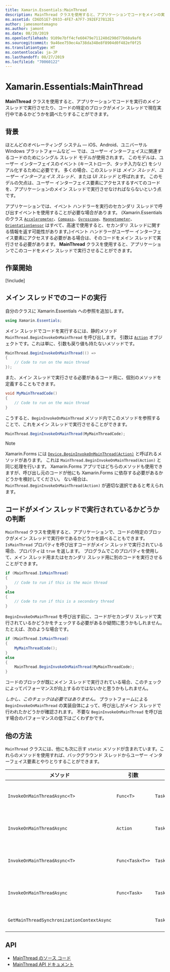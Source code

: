```yaml
---
title: Xamarin.Essentials:MainThread
description: MainThread クラスを使用すると、アプリケーションでコードをメインの実行スレッドで実行させることができます。
ms.assetid: CD6D51E7-D933-4FE7-A7F7-392EF27812E1
author: jamesmontemagno
ms.author: jamont
ms.date: 08/20/2019
ms.openlocfilehash: 9109e7bff4cfe60479e711240d290d77b60a9af6
ms.sourcegitcommit: 9a46ee759ec4a738da348e8f8904d0f482ef0f25
ms.translationtype: HT
ms.contentlocale: ja-JP
ms.lasthandoff: 08/27/2019
ms.locfileid: "70060122"
---
```

# <a name="xamarinessentials-mainthread"></a>Xamarin.Essentials:MainThread

**MainThread** クラスを使用すると、アプリケーションでコードを実行のメイン スレッドで実行させたり、コードの特定のブロックがメイン スレッドで現在実行中であるかどうかを調べたりすることができます。

## <a name="background"></a>背景

ほとんどのオペレーティング システム — iOS、Android、ユニバーサル Windows プラットフォームなど — では、ユーザー インターフェイスに関連するコードのためにシングル スレッド モデルが使用されます。 このモデルは、ユーザー インターフェイスのイベント (キーストローク、タッチ入力など) をシリアル化するために必要です。 多くの場合、このスレッドは _メイン スレッド_、_ユーザー インターフェイス スレッド_、または _UI スレッド_ と呼ばれます。 このモデルの欠点は、ユーザー インターフェイス要素にアクセスするすべてのコードを、アプリケーションのメイン スレッドで実行させなければならないという点です。 

アプリケーションでは、イベント ハンドラーを実行のセカンダリ スレッドで呼び出すイベントを使用することが必要な場合があります。 (Xamarin.Essentials のクラス [`Accelerometer`](accelerometer.md)、[`Compass`](compass.md)、[`Gyroscope`](gyroscope.md)、[`Magnetometer`](magnetometer.md)、[`OrientationSensor`](orientation-sensor.md) はすべて、高速で使用すると、セカンダリ スレッドに関する情報を返す可能性があります。)イベント ハンドラーがユーザー インターフェイス要素にアクセスする必要がある場合は、そのコードをメイン スレッドで実行させる必要があります。 **MainThread** クラスを使用すると、アプリケーションでこのコードをメイン スレッドで実行させることができます。

## <a name="get-started"></a>作業開始

[!include[](~/essentials/includes/get-started.md)]

## <a name="running-code-on-the-main-thread"></a>メイン スレッドでのコードの実行

自分のクラスに Xamarin.Essentials への参照を追加します。

```csharp
using Xamarin.Essentials;
```

メイン スレッドでコードを実行するには、静的メソッド `MainThread.BeginInvokeOnMainThread` を呼び出します。 引数は [`Action`](xref:System.Action) オブジェクトです。これは単に、引数も戻り値も持たないメソッドです。

```csharp
MainThread.BeginInvokeOnMainThread(() =>
{
    // Code to run on the main thread
});
```

また、メイン スレッドで実行させる必要があるコード用に、個別のメソッドを定義することもできます。

```csharp
void MyMainThreadCode()
{
    // Code to run on the main thread
}
```

こうすると、`BeginInvokeOnMainThread` メソッド内でこのメソッドを参照することで、これをメイン スレッドで実行させることができます。

```csharp
MainThread.BeginInvokeOnMainThread(MyMainThreadCode);
```

> [!NOTE]
> Xamarin.Forms には [`Device.BeginInvokeOnMainThread(Action)`](https://docs.microsoft.com/dotnet/api/xamarin.forms.device.begininvokeonmainthread) と呼ばれるメソッドがあります。
> これは `MainThread.BeginInvokeOnMainThread(Action)` と同じ処理を行います。 Xamarin.Forms アプリではどちらのメソッドも使用できますが、呼び出し元のコードが他にも Xamarin.Forms に依存する必要があるかどうかを検討してください。 ない場合は、`MainThread.BeginInvokeOnMainThread(Action)` が適切な選択であると考えられます。

## <a name="determining-if-code-is-running-on-the-main-thread"></a>コードがメイン スレッドで実行されているかどうかの判断

`MainThread` クラスを使用すると、アプリケーションで、コードの特定のブロックがメイン スレッドで実行中であるかどうかを調べることもできます。 `IsMainThread` プロパティを呼び出すコードがメイン スレッドで実行されている場合、プロパティは `true` を返します。 プログラムでこのプロパティを使用して、メイン スレッド用またはセカンダリ スレッド用に別のコードを実行させることができます。

```csharp
if (MainThread.IsMainThread)
{
    // Code to run if this is the main thread
}
else
{
    // Code to run if this is a secondary thread
}
```

`BeginInvokeOnMainThread` を呼び出す前に、コードがセカンダリ スレッドで実行されているかどうかをチェックする必要があるか疑問に思うかもしれません。たとえば、次のような場合です。

```csharp
if (MainThread.IsMainThread)
{
    MyMainThreadCode();
}
else
{
    MainThread.BeginInvokeOnMainThread(MyMainThreadCode);
}
```

コードのブロックが既にメイン スレッドで実行されている場合、このチェックによってパフォーマンスが向上するのではないかと思うかもしれません。

_しかし、このチェックは必要ではありません。_ プラットフォームによる `BeginInvokeOnMainThread` の実装自体によって、呼び出しがメイン スレッドで行われたかどうかが確認されます。 不要な `BeginInvokeOnMainThread` を呼び出す場合のパフォーマンスの低下はごくわずかです。

## <a name="additional-methods"></a>他の方法

`MainThread` クラスには、他にも次に示す `static` メソッドが含まれています。これらのメソッドを使用すれば、バックグラウンド スレッドからユーザー インターフェイス要素とやりとりすることができます。

| メソッド | 引数 | 戻り値 | 目的 |
|---|---|---|---|
| `InvokeOnMainThreadAsync<T>` | `Func<T>` | `Task<T>` | メイン スレッド上で `Func<T>` を呼び出し、それが完了するまで待機します。 |
| `InvokeOnMainThreadAsync` | `Action` | `Task` | メイン スレッド上で `Action` を呼び出し、それが完了するまで待機します。 |
| `InvokeOnMainThreadAsync<T>`| `Func<Task<T>>` | `Task<T>` | メイン スレッド上で `Func<Task<T>>` を呼び出し、それが完了するまで待機します。 |
| `InvokeOnMainThreadAsync` | `Func<Task>` | `Task` | メイン スレッド上で `Func<Task>` を呼び出し、それが完了するまで待機します。 |
| `GetMainThreadSynchronizationContextAsync` | | `Task<SynchronizationContext>` | メイン スレッドの `SynchronizationContext` を返します。 |

## <a name="api"></a>API

- [MainThread のソース コード](https://github.com/xamarin/Essentials/tree/master/Xamarin.Essentials/MainThread)
- [MainThread API ドキュメント](xref:Xamarin.Essentials.MainThread)
